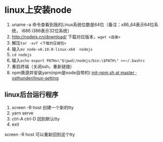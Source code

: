 # linux上安装node
1.  uname -a  命令查看到我的Linux系统位数是64位（备注：x86_64表示64位系统， i686 i386表示32位系统）
2. http://nodejs.cn/download/  下载对应版本，`wget <连接>`
3. 解压`tar -xvf <下载的压缩包>   `
4. 输入`mv node-v6.10.0-linux-x64  nodejs `
5. `cd nodejs`
5. 输入`echo export PATH=\"$(pwd)/nodejs/bin:\$PATH\" >>~/.bashrc`
6. 重启终端（关闭ssh，重新链接)
7. npm换源并安装yarn(npm是node自带的) [init-npm.sh at master · xsthunder/linux-setting](https://github.com/xsthunder/linux-setting/blob/master/bash-script/init-npm.sh)

## linux后台运行程序
1. screen -R host 创建一个新的tty
2. yarn serve
3. ctrl-A ctrl-D 回到默认tty
4. exit

screen -R host 可以重新回到这个tty
